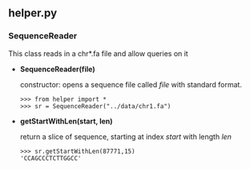 ## helper.py

### SequenceReader
This class reads in a chr*.fa file and allow queries on it

- **SequenceReader(file)**

	constructor: opens a sequence file called *file* with standard format. 
	```
	>>> from helper import *
	>>> sr = SequenceReader("../data/chr1.fa")
	```

- **getStartWithLen(start, len)**

	return a slice of sequence, starting at index *start* with length *len*
	```
	>>> sr.getStartWithLen(87771,15)
	'CCAGCCCTCTTGGCC'
	```
